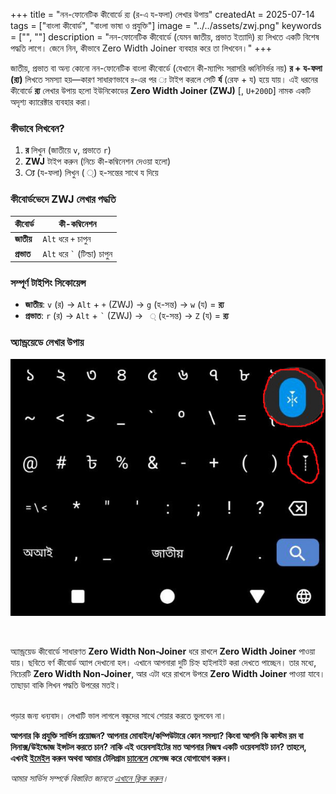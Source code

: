 +++
title = "নন-ফোনেটিক কীবোর্ডে র‍্য (র-এ য-ফলা) লেখার উপায়"
createdAt = 2025-07-14
tags = ["বাংলা কীবোর্ড", "বাংলা ভাষা ও প্রযুক্তি"]
image = "../../assets/zwj.png"
keywords = ["", ""]
description = "নন-ফোনেটিক কীবোর্ডে (যেমন জাতীয়, প্রভাত ইত্যাদি) র‍্য লিখতে একটি বিশেষ পদ্ধতি লাগে। জেনে নিন, কীভাবে Zero Width Joiner ব্যবহার করে তা লিখবেন।"
+++

জাতীয়, প্রভাত বা অন্য কোনো নন-ফোনেটিক বাংলা কীবোর্ডে (যেখানে কী-ম্যাপিং সরাসরি ধ্বনিনির্ভর নয়) **র + য-ফলা (র‍্য)** লিখতে সমস্যা হয়—কারণ সাধারণভাবে `র`-এর পর `্য` টাইপ করলে সেটি **র্য** (রেফ + য) হয়ে যায়। এই ধরনের কীবোর্ডে **র‍্য** লেখার উপায় হলো ইউনিকোডের **Zero Width Joiner (ZWJ)** [`‍`, `U+200D`] নামক একটি অদৃশ্য ক্যারেক্টার ব্যবহার করা।

### কীভাবে লিখবেন?

1. **র** লিখুন (জাতীয়ে `v`, প্রভাতে `r`)
2. **ZWJ** টাইপ করুন (নিচে কী-কম্বিনেশন দেওয়া হলো)
3. **্য** (য-ফলা) লিখুন ( ্) হ-সন্তের সাথে য দিয়ে

### কীবোর্ডভেদে ZWJ লেখার পদ্ধতি

| কীবোর্ড     | কী-কম্বিনেশন                           |
| ----------- | -------------------------------------- |
| **জাতীয়**   | `Alt` ধরে `+` চাপুন                    |
| **প্রভাত**  | `Alt` ধরে <code>`</code> (টিল্ডা) চাপুন |

### সম্পূর্ণ টাইপিং সিকোয়েন্স

- **জাতীয়**: `v` (র) → `Alt` + `+` (ZWJ) → `g` (হ-সন্ত) → `w` (য) = **র‍্য**
- **প্রভাত**: `r` (র) → `Alt` + <code>\`</code> (ZWJ) → ` ্` (হ-সন্ত) → `Z` (য) = **র‍্য**

### অ্যান্ড্রয়েডে লেখার উপায়

![বর্ণ কীবোর্ডে Zero WIdth Joiner](../../assets/borno-zwj.jpg)

<br>

অ্যান্ড্রয়েড কীবোর্ডে সাধারণত **Zero Width Non-Joiner** ধরে রাখলে **Zero Width Joiner** পাওয়া যায়। ছবিতে বর্ণ কীবোর্ড অ্যাপ দেখানো হল। এখানে আপনারা দুটি চিহ্ন হাইলাইট করা দেখতে পাচ্ছেন। তার মধ্যে, নিচেরটি **Zero Width Non-Joiner**, আর এটা ধরে রাখলে উপরে **Zero Width Joiner** পাওয়া যাবে।  তাছাড়া বাকি লিখন পদ্ধতি উপরের মতই।

<br>
পড়ার জন্য ধন্যবাদ। লেখাটি ভাল লাগলে বন্ধুদের সাথে শেয়ার করতে ভুলবেন না।

**আপনার কি প্রযুক্তি সার্ভিস প্রয়োজন? আপনার মোবাইল/কম্পিউটারে কোন সমস্যা? কিংবা আপনি কি কাস্টম রম বা লিনাক্স/উইন্ডোজ ইন্সটল করতে চান? নাকি এই ওয়েবসাইটের মত আপনার নিজস্ব একটি ওয়েবসাইট চান? তাহলে, এখনই [ইমেইল](mailto:khalidershell.duarg@slmail.me) করুন অথবা আমার টেলিগ্রাম [চ্যানেলে](https://t.me/khalidershell) মেসেজ করে যোগাযোগ করুন।**

*আমার সার্ভিস সম্পর্কে বিস্তারিত জানতে [এখানে ক্লিক করুন](https://blog.khalidrafi.me/bn/services)।*
